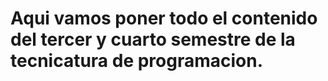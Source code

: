 # Aqui vamos poner todo el contenido del tercer y cuarto semestre de la tecnicatura de programacion.